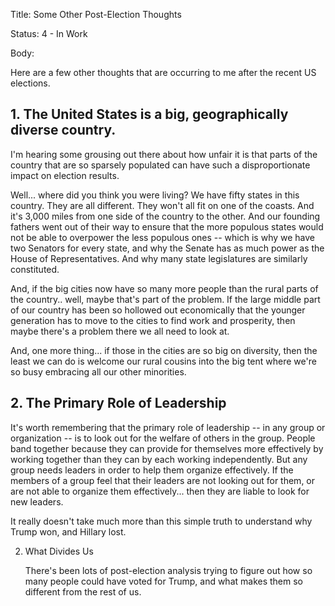 Title:  Some Other Post-Election Thoughts

Status: 4 - In Work

Body:   
 
Here are a few other thoughts that are occurring to me after the recent US elections.

## 1. The United States is a big, geographically diverse country. 

I'm hearing some grousing out there about how unfair it is that parts of the country that are so sparsely populated can have such a disproportionate impact on election results. 
	
Well... where did you think you were living? We have fifty states in this country. They are all different. They won't all fit on one of the coasts. And it's 3,000 miles from one side of the country to the other. And our founding fathers went out of their way to ensure that the more populous states would not be able to overpower the less populous ones -- which is why we have two Senators for every state, and why the Senate has as much power as the House of Representatives. And why many state legislatures are similarly constituted. 
	
And, if the big cities now have so many more people than the rural parts of the country.. well, maybe that's part of the problem. If the large middle part of our country has been so hollowed out economically that the younger generation has to move to the cities to find work and prosperity, then maybe there's a problem there we all need to look at. 
	
And, one more thing... if those in the cities are so big on diversity, then the least we can do is welcome our rural cousins into the big tent where we're so busy embracing all our other minorities. 
	
## 2. The Primary Role of Leadership

It's worth remembering that the primary role of leadership -- in any group or organization -- is to look out for the welfare of others in the group. People band together because they can provide for themselves more effectively by working together than they can by each working independently. But any group needs leaders in order to help them organize effectively. If the members of a group feel that their leaders are not looking out for them, or are not able to organize them effectively... then they are liable to look for new leaders. 

It really doesn't take much more than this simple truth to understand why Trump won, and Hillary lost. 

2. What Divides Us

	There's been lots of post-election analysis trying to figure out how so many people could have voted for Trump, and what makes them so different from the rest of us. 


